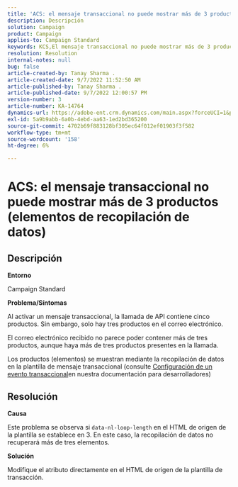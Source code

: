 ```yaml
---
title: 'ACS: el mensaje transaccional no puede mostrar más de 3 productos (elementos de recopilación de datos)'
description: Descripción
solution: Campaign
product: Campaign
applies-to: Campaign Standard
keywords: KCS,El mensaje transaccional no puede mostrar más de 3 productos (elementos de recopilación de datos)
resolution: Resolution
internal-notes: null
bug: false
article-created-by: Tanay Sharma .
article-created-date: 9/7/2022 11:52:50 AM
article-published-by: Tanay Sharma .
article-published-date: 9/7/2022 12:00:57 PM
version-number: 3
article-number: KA-14764
dynamics-url: https://adobe-ent.crm.dynamics.com/main.aspx?forceUCI=1&pagetype=entityrecord&etn=knowledgearticle&id=4e678f96-a32e-ed11-9db1-002248086735
exl-id: 5a9b9abb-6a0b-4ebd-aa63-1ed2bd365200
source-git-commit: 4702b69f883128bf305ec64f012ef01903f3f582
workflow-type: tm+mt
source-wordcount: '158'
ht-degree: 6%

---
```


# ACS: el mensaje transaccional no puede mostrar más de 3 productos (elementos de recopilación de datos)

## Descripción


<b>Entorno</b>

Campaign Standard



<b>Problema/Síntomas</b>

Al activar un mensaje transaccional, la llamada de API contiene cinco productos. Sin embargo, solo hay tres productos en el correo electrónico.

El correo electrónico recibido no parece poder contener más de tres productos, aunque haya más de tres productos presentes en la llamada.

Los productos (elementos) se muestran mediante la recopilación de datos en la plantilla de mensaje transaccional (consulte [Configuración de un evento transaccional](https://experienceleague.adobe.com/docs/campaign-standard/using/communication-channels/transactional-messaging/event-configuration/configuring-transactional-event.html?lang=en)en nuestra documentación para desarrolladores)


## Resolución


<b>Causa</b>

Este problema se observa si `data-nl-loop-length` en el HTML de origen de la plantilla se establece en 3. En este caso, la recopilación de datos no recuperará más de tres elementos.



<b>Solución</b>

Modifique el atributo directamente en el HTML de origen de la plantilla de transacción.
